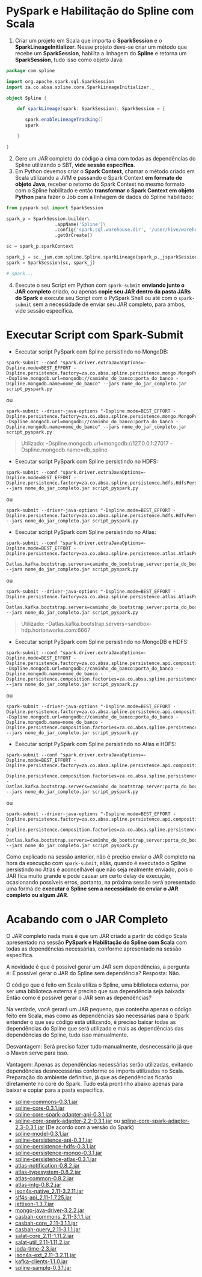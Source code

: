 # PySpark e Habilitação do Spline com Scala

1. Criar um projeto em Scala que importa o __SparkSession__ e o __SparkLineageInitializer__. Nesse projeto deve-se criar um método que recebe um __SparkSession__, habilita a linhagem do __Spline__ e retorna um __SparkSession__, tudo isso como objeto Java:
```scala
package com.spline

import org.apache.spark.sql.SparkSession
import za.co.absa.spline.core.SparkLineageInitializer._

object Spline {

    def sparkLineage(spark: SparkSession): SparkSession = {

       spark.enableLineageTracking()
       spark

    }

}
```
2. Gere um JAR completo do código a cima com todas as dependências do Spline utilizando o SBT, __vide sessão específica__.
3. Em Python devemos criar o __Spark Context__, chamar o método criado em Scala utilizando a JVM e passando o Spark Context __em formato de objeto Java__, receber o retorno do Spark Context no mesmo formato com o Spline habilitado e então __transformar o Spark Context em objeto Python__ para fazer o Job com a linhagem de dados do Spline habilitado:

```python
from pyspark.sql import SparkSession

spark_p = SparkSession.builder\
	              .appName('Spline')\
	              .config('spark.sql.warehouse.dir', '/user/hive/warehouse')\
	              .getOrCreate()

sc = spark_p.sparkContext

spark_j = sc._jvm.com.spline.Spline.sparkLineage(spark_p._jsparkSession)
spark = SparkSession(sc, spark_j)

# spark...
```
4. Execute o seu Script em Python com ```spark-submit``` __enviando junto o JAR completo__ criado, ou apenas __copie seu JAR dentro da pasta JARs do Spark__ e execute seu Script com o PySpark Shell ou até com o ```spark-submit``` sem a necessidade de enviar seu JAR completo, para ambos, vide sessão específica.

# Executar Script com Spark-Submit

* Executar script PySpark com Spline persistindo no MongoDB:

```
spark-submit --conf "spark.driver.extraJavaOptions=-Dspline.mode=BEST_EFFORT -Dspline.persistence.factory=za.co.absa.spline.persistence.mongo.MongoPersistenceFactory -Dspline.mongodb.url=mongodb://caminho_do_banco:porta_do_banco -Dspline.mongodb.name=nome_do_banco" --jars nome_do_jar_completo.jar script_pyspark.py
```

ou

```
spark-submit --driver-java-options "-Dspline.mode=BEST_EFFORT -Dspline.persistence.factory=za.co.absa.spline.persistence.mongo.MongoPersistenceFactory -Dspline.mongodb.url=mongodb://caminho_do_banco:porta_do_banco -Dspline.mongodb.name=nome_do_banco" --jars nome_do_jar_completo.jar script_pyspark.py
```

> Utilizado: -Dspline.mongodb.url=mongodb://127.0.0.1:27017 -Dspline.mongodb.name=db_spline

* Executar script PySpark com Spline persistindo no HDFS:

```
spark-submit --conf "spark.driver.extraJavaOptions=-Dspline.mode=BEST_EFFORT -Dspline.persistence.factory=za.co.absa.spline.persistence.hdfs.HdfsPersistenceFactory" --jars nome_do_jar_completo.jar script_pyspark.py
```

ou

```
spark-submit --driver-java-options "-Dspline.mode=BEST_EFFORT -Dspline.persistence.factory=za.co.absa.spline.persistence.hdfs.HdfsPersistenceFactory" --jars nome_do_jar_completo.jar script_pyspark.py
```

* Executar script PySpark com Spline persistindo no Atlas:

```
spark-submit --conf "spark.driver.extraJavaOptions=-Dspline.mode=BEST_EFFORT -Dspline.persistence.factory=za.co.absa.spline.persistence.atlas.AtlasPersistenceFactory -Datlas.kafka.bootstrap.servers=caminho_do_bootstrap_server:porta_do_bootstrap_server" --jars nome_do_jar_completo.jar script_pyspark.py
```

ou

```
spark-submit --driver-java-options "-Dspline.mode=BEST_EFFORT -Dspline.persistence.factory=za.co.absa.spline.persistence.atlas.AtlasPersistenceFactory -Datlas.kafka.bootstrap.servers=caminho_do_bootstrap_server:porta_do_bootstrap_server" --jars nome_do_jar_completo.jar script_pyspark.py
```

> Utilizado: -Datlas.kafka.bootstrap.servers=sandbox-hdp.hortonworks.com:6667

* Executar script PySpark com Spline persistindo no MongoDB e HDFS:

```
spark-submit --conf "spark.driver.extraJavaOptions=-Dspline.mode=BEST_EFFORT -Dspline.persistence.factory=za.co.absa.spline.persistence.api.composition.ParallelCompositeFactory -Dspline.mongodb.url=mongodb://caminho_do_banco:porta_do_banco -Dspline.mongodb.name=nome_do_banco -Dspline.persistence.composition.factories=za.co.absa.spline.persistence.mongo.MongoPersistenceFactory,za.co.absa.spline.persistence.hdfs.HdfsPersistenceFactory" --jars nome_do_jar_completo.jar script_pyspark.py
```

ou

```
spark-submit --driver-java-options "-Dspline.mode=BEST_EFFORT -Dspline.persistence.factory=za.co.absa.spline.persistence.api.composition.ParallelCompositeFactory -Dspline.mongodb.url=mongodb://caminho_do_banco:porta_do_banco -Dspline.mongodb.name=nome_do_banco -Dspline.persistence.composition.factories=za.co.absa.spline.persistence.mongo.MongoPersistenceFactory,za.co.absa.spline.persistence.hdfs.HdfsPersistenceFactory" --jars nome_do_jar_completo.jar script_pyspark.py
```

* Executar script PySpark com Spline persistindo no Atlas e HDFS:

```
spark-submit --conf "spark.driver.extraJavaOptions=-Dspline.mode=BEST_EFFORT -Dspline.persistence.factory=za.co.absa.spline.persistence.api.composition.ParallelCompositeFactory -Dspline.persistence.composition.factories=za.co.absa.spline.persistence.atlas.AtlasPersistenceFactory,za.co.absa.spline.persistence.hdfs.HdfsPersistenceFactory -Datlas.kafka.bootstrap.servers=caminho_do_bootstrap_server:porta_do_bootstrap_server" --jars nome_do_jar_completo.jar script_pyspark.py
```

ou

```
spark-submit --driver-java-options "-Dspline.mode=BEST_EFFORT -Dspline.persistence.factory=za.co.absa.spline.persistence.api.composition.ParallelCompositeFactory -Dspline.persistence.composition.factories=za.co.absa.spline.persistence.atlas.AtlasPersistenceFactory,za.co.absa.spline.persistence.hdfs.HdfsPersistenceFactory -Datlas.kafka.bootstrap.servers=caminho_do_bootstrap_server:porta_do_bootstrap_server" --jars nome_do_jar_completo.jar script_pyspark.py
```

Como explicado na sessão anterior, não é preciso enviar o JAR completo na hora da execução com ```spark-submit```, aliás, quando é executado o Spline persistindo no Atlas é aconcelhável que não seja realmente enviado, pois o JAR fica muito grande e pode causar um certo delay de execução, ocasionando possíveis erros, portanto, na próxima sessão será apresentado uma forma de __executar o Spline sem a necessidade de enviar o JAR completo ou algum JAR__.

# Acabando com o JAR Completo

O JAR completo nada mais é que um JAR criado a partir do código Scala apresentado na sessão __PySpark e Habilitação do Spline com Scala__ com todas as dependências necessárias, conforme apresentado na sessão específica.

A novidade é que é possível gerar um JAR sem dependências, a pergunta é: É possível gerar o JAR do Spline sem dependência?
Resposta: Não.

O código que é feito em Scala utiliza o Spline, uma biblioteca externa, por ser uma biblioteca externa é preciso que sua dependência seja baixada: Então como é possível gerar o JAR sem as dependências?

Na verdade, você gerará um JAR pequeno, que contenha apenas o código feito em Scala, mas como as dependências são necessárias para o Spark entender o que seu código está utilizando, é preciso baixar todas as dependências do Spline que será utilizado e mais as dependências das dependências do Spline, tudo isso manualmente.

Desvantagem: Será preciso fazer tudo manualmente, desnecessário já que o Maven serve para isso.

Vantagem: Apenas as dependências necessárias serão utilizadas, evitando dependências desnecessárias conforme os imports utilizados no Scala. Preparação do ambiente definitivo, já que as dependências ficarão diretamente no core do Spark. Tudo está prontinho abaixo apenas para baixar e copiar para a pasta específica.

* [spline-commons-0.3.1.jar](https://search.maven.org/remotecontent?filepath=za/co/absa/spline/spline-commons/0.3.1/spline-commons-0.3.1.jar "Baixar Agora")
* [spline-core-0.3.1.jar](https://search.maven.org/remotecontent?filepath=za/co/absa/spline/spline-core/0.3.1/spline-core-0.3.1.jar "Baixar Agora")
* [spline-core-spark-adapter-api-0.3.1.jar](https://search.maven.org/remotecontent?filepath=za/co/absa/spline/spline-core-spark-adapter-api/0.3.1/spline-core-spark-adapter-api-0.3.1.jar "Baixar Agora")
* [spline-core-spark-adapter-2.2-0.3.1.jar](https://search.maven.org/remotecontent?filepath=za/co/absa/spline/spline-core-spark-adapter-2.2/0.3.1/spline-core-spark-adapter-2.2-0.3.1.jar "Baixar Agora") ou [spline-core-spark-adapter-2.3-0.3.1.jar](https://search.maven.org/remotecontent?filepath=za/co/absa/spline/spline-core-spark-adapter-2.3/0.3.1/spline-core-spark-adapter-2.3-0.3.1.jar "Baixar Agora") (De acordo com a versão do Spark)
* [spline-model-0.3.1.jar](https://search.maven.org/remotecontent?filepath=za/co/absa/spline/spline-model/0.3.1/spline-model-0.3.1.jar "Baixar Agora")
* [spline-persistence-api-0.3.1.jar](https://search.maven.org/remotecontent?filepath=za/co/absa/spline/spline-persistence-api/0.3.1/spline-persistence-api-0.3.1.jar "Baixar Agora")
* [spline-persistence-hdfs-0.3.1.jar](https://search.maven.org/remotecontent?filepath=za/co/absa/spline/spline-persistence-hdfs/0.3.1/spline-persistence-hdfs-0.3.1.jar "Baixar Agora")
* [spline-persistence-mongo-0.3.1.jar](https://search.maven.org/remotecontent?filepath=za/co/absa/spline/spline-persistence-mongo/0.3.1/spline-persistence-mongo-0.3.1.jar "Baixar Agora")
* [spline-persistence-atlas-0.3.1.jar](https://search.maven.org/remotecontent?filepath=za/co/absa/spline/spline-persistence-atlas/0.3.1/spline-persistence-atlas-0.3.1.jar "Baixar Agora")
* [atlas-notification-0.8.2.jar](https://search.maven.org/remotecontent?filepath=org/apache/atlas/atlas-notification/0.8.2/atlas-notification-0.8.2.jar "Baixar Agora")
* [atlas-typesystem-0.8.2.jar](https://search.maven.org/remotecontent?filepath=org/apache/atlas/atlas-typesystem/0.8.2/atlas-typesystem-0.8.2.jar "Baixar Agora")
* [atlas-common-0.8.2.jar](https://search.maven.org/remotecontent?filepath=org/apache/atlas/atlas-common/0.8.2/atlas-common-0.8.2.jar "Baixar Agora")
* [atlas-intg-0.8.2.jar](https://search.maven.org/remotecontent?filepath=org/apache/atlas/atlas-intg/0.8.2/atlas-intg-0.8.2.jar "Baixar Agora")
* [json4s-native_2.11-3.2.11.jar](https://search.maven.org/remotecontent?filepath=org/json4s/json4s-native_2.11/3.2.11/json4s-native_2.11-3.2.11.jar "Baixar Agora")
* [slf4s-api_2.11-1.7.25.jar](https://search.maven.org/remotecontent?filepath=org/slf4s/slf4s-api_2.11/1.7.25/slf4s-api_2.11-1.7.25.jar "Baixar Agora")
* [jettison-1.3.7.jar](https://search.maven.org/remotecontent?filepath=org/codehaus/jettison/jettison/1.3.7/jettison-1.3.7.jar "Baixar Agora")
* [mongo-java-driver-3.2.2.jar](https://search.maven.org/remotecontent?filepath=org/mongodb/mongo-java-driver/3.2.2/mongo-java-driver-3.2.2.jar "Baixar Agora")
* [casbah-commons_2.11-3.1.1.jar](https://search.maven.org/remotecontent?filepath=org/mongodb/casbah-commons_2.11/3.1.1/casbah-commons_2.11-3.1.1.jar "Baixar Agora")
* [casbah-core_2.11-3.1.1.jar](https://search.maven.org/remotecontent?filepath=org/mongodb/casbah-core_2.11/3.1.1/casbah-core_2.11-3.1.1.jar "Baixar Agora")
* [casbah-query_2.11-3.1.1.jar](https://search.maven.org/remotecontent?filepath=org/mongodb/casbah-query_2.11/3.1.1/casbah-query_2.11-3.1.1.jar "Baixar Agora")
* [salat-core_2.11-1.11.2.jar](https://search.maven.org/remotecontent?filepath=com/github/salat/salat-core_2.11/1.11.2/salat-core_2.11-1.11.2.jar "Baixar Agora")
* [salat-util_2.11-1.11.2.jar](https://search.maven.org/remotecontent?filepath=com/github/salat/salat-util_2.11/1.11.2/salat-util_2.11-1.11.2.jar "Baixar Agora")
* [joda-time-2.3.jar](https://search.maven.org/remotecontent?filepath=joda-time/joda-time/2.3/joda-time-2.3.jar "Baixar Agora")
* [json4s-ext_2.11-3.2.11.jar](https://search.maven.org/remotecontent?filepath=org/json4s/json4s-ext_2.11/3.2.11/json4s-ext_2.11-3.2.11.jar "Baixar Agora")
* [kafka-clients-1.1.0.jar](https://search.maven.org/remotecontent?filepath=org/apache/kafka/kafka-clients/1.1.0/kafka-clients-1.1.0.jar "Baixar Agora")
* [spline-sample-0.3.1.jar](https://search.maven.org/remotecontent?filepath=za/co/absa/spline/spline-sample/0.3.1/spline-sample-0.3.1.jar "Baixar Agora")
